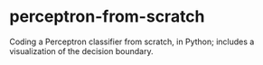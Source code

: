 # perceptron-from-scratch
Coding a Perceptron classifier from scratch, in Python; includes a visualization of the decision boundary.
